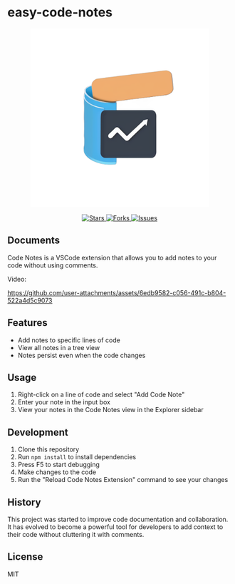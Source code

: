 # easy-code-notes

<p align="center">
  <img src="resources/icon.png" alt="Code Notes Logo" width="400" height="400">
</p>
<p align="center">
  <a href="https://github.com/ChenYCL/code-notes/stargazers">
    <img src="https://img.shields.io/github/stars/ChenYCL/code-notes" alt="Stars">
  </a>
  <a href="https://github.com/ChenYCL/code-notes/network/members">
    <img src="https://img.shields.io/github/forks/ChenYCL/code-notes" alt="Forks">
  </a>
  <a href="https://github.com/ChenYCL/code-notes/issues">
    <img src="https://img.shields.io/github/issues/ChenYCL/code-notes" alt="Issues">
  </a>
</p>

## Documents
Code Notes is a VSCode extension that allows you to add notes to your code without using comments.

Video:

https://github.com/user-attachments/assets/6edb9582-c056-491c-b804-522a4d5c9073



## Features

- Add notes to specific lines of code
- View all notes in a tree view
- Notes persist even when the code changes

## Usage

1. Right-click on a line of code and select "Add Code Note"
2. Enter your note in the input box
3. View your notes in the Code Notes view in the Explorer sidebar

## Development

1. Clone this repository
2. Run `npm install` to install dependencies
3. Press F5 to start debugging
4. Make changes to the code
5. Run the "Reload Code Notes Extension" command to see your changes

## History

This project was started to improve code documentation and collaboration. It has evolved to become a powerful tool for developers to add context to their code without cluttering it with comments.

## License

MIT
